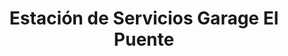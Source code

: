 ---
title: "Estación de Servicios Garage El Puente"
url: /caracas/estacion-de-servicios-garage-el-puente/
shop: comodidad
---